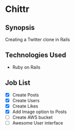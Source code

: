 Chittr
=======================

## Synopsis

Creating a Twitter clone in Rails

## Technologies Used

- Ruby on Rails


## Job List

- [x] Create Posts
- [x]	Create Users
- [x] Create Likes
- [x] Add Image option to Posts
- [ ] Create AWS bucket
- [ ]	Awesome User interface